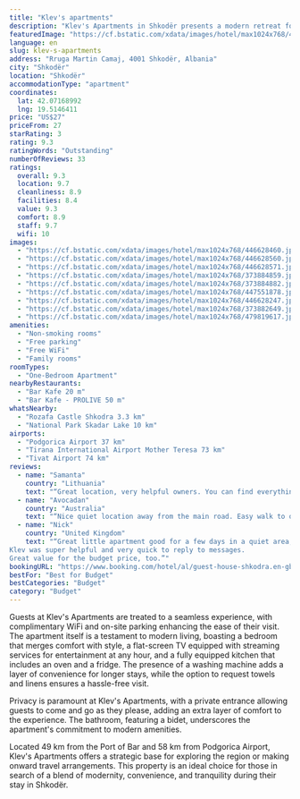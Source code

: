 ```yaml
---
title: "Klev's apartments"
description: "Klev's Apartments in Shkodër presents a modern retreat for travelers seeking both convenience and comfort."
featuredImage: "https://cf.bstatic.com/xdata/images/hotel/max1024x768/446628460.jpg?k=2360a51ca8488012da04fb1021e22e3e40df89c837c7a4bb9865f8e9ba08daa0&o=&hp=1"
language: en
slug: klev-s-apartments
address: "Rruga Martin Camaj, 4001 Shkodër, Albania"
city: "Shkodër"
location: "Shkodër"
accommodationType: "apartment"
coordinates:
  lat: 42.07168992
  lng: 19.5146411
price: "US$27"
priceFrom: 27
starRating: 3
rating: 9.3
ratingWords: "Outstanding"
numberOfReviews: 33
ratings:
  overall: 9.3
  location: 9.7
  cleanliness: 8.9
  facilities: 8.4
  value: 9.3
  comfort: 8.9
  staff: 9.7
  wifi: 10
images:
  - "https://cf.bstatic.com/xdata/images/hotel/max1024x768/446628460.jpg?k=2360a51ca8488012da04fb1021e22e3e40df89c837c7a4bb9865f8e9ba08daa0&o=&hp=1"
  - "https://cf.bstatic.com/xdata/images/hotel/max1024x768/446628560.jpg?k=0536fb9b513011714e31a04a543e68d1745a40de6e85fc594d98e4e19eb9353a&o=&hp=1"
  - "https://cf.bstatic.com/xdata/images/hotel/max1024x768/446628571.jpg?k=c477d1b55a968ee8b133dc07db86634f2d538af4e58c23b52867d196d1e4b293&o=&hp=1"
  - "https://cf.bstatic.com/xdata/images/hotel/max1024x768/373884859.jpg?k=0fcc23f6c110557e6fe0526e7f202bb47bb8fbbe25d8a0012cbab316cdf27759&o=&hp=1"
  - "https://cf.bstatic.com/xdata/images/hotel/max1024x768/373884882.jpg?k=178813f118c6b13b352aeb9b9c3649118969debfcb6affa5c9f786960c7cafdd&o=&hp=1"
  - "https://cf.bstatic.com/xdata/images/hotel/max1024x768/447551878.jpg?k=dd7d11d7a6f037f8ca0caab81141d90de47eb965c6526936d8f428897851b1d5&o=&hp=1"
  - "https://cf.bstatic.com/xdata/images/hotel/max1024x768/446628247.jpg?k=ee70948ebe8068121482e95bd4774bd97ac224224105c50bf339f9eebb1e1b18&o=&hp=1"
  - "https://cf.bstatic.com/xdata/images/hotel/max1024x768/373882649.jpg?k=770469f441aca5c5d88cd075153661786abb51ae24b85a601d79ecf8e5ffa9a7&o=&hp=1"
  - "https://cf.bstatic.com/xdata/images/hotel/max1024x768/479819617.jpg?k=8d48b4198f9de673fc6f7507c944dbf190fd9a2274cafc959642181cf1fb8c47&o=&hp=1"
amenities:
  - "Non-smoking rooms"
  - "Free parking"
  - "Free WiFi"
  - "Family rooms"
roomTypes:
  - "One-Bedroom Apartment"
nearbyRestaurants:
  - "Bar Kafe 20 m"
  - "Bar Kafe - PROLIVE 50 m"
whatsNearby:
  - "Rozafa Castle Shkodra 3.3 km"
  - "National Park Skadar Lake 10 km"
airports:
  - "Podgorica Airport 37 km"
  - "Tirana International Airport Mother Teresa 73 km"
  - "Tivat Airport 74 km"
reviews:
  - name: "Samanta"
    country: "Lithuania"
    text: "“Great location, very helpful owners. You can find everything you need in the apartment.”"
  - name: "Avocadan"
    country: "Australia"
    text: "“Nice quiet location away from the main road. Easy walk to old town and bus stations. Supermarket across the road and fruit stall almost at the door. Helpful host.”"
  - name: "Nick"
    country: "United Kingdom"
    text: "“Great little apartment good for a few days in a quiet area, 5 minutes walk from the old town and with a supermarket just over the road.
Klev was super helpful and very quick to reply to messages.
Great value for the budget price, too.”"
bookingURL: "https://www.booking.com/hotel/al/guest-house-shkodra.en-gb.html?aid=8035640"
bestFor: "Best for Budget"
bestCategories: "Budget"
category: "Budget"
---
```


Guests at Klev's Apartments are treated to a seamless experience, with complimentary WiFi and on-site parking enhancing the ease of their visit. The apartment itself is a testament to modern living, boasting a bedroom that merges comfort with style, a flat-screen TV equipped with streaming services for entertainment at any hour, and a fully equipped kitchen that includes an oven and a fridge. The presence of a washing machine adds a layer of convenience for longer stays, while the option to request towels and linens ensures a hassle-free visit.

Privacy is paramount at Klev's Apartments, with a private entrance allowing guests to come and go as they please, adding an extra layer of comfort to the experience. The bathroom, featuring a bidet, underscores the apartment's commitment to modern amenities.

Located 49 km from the Port of Bar and 58 km from Podgorica Airport, Klev's Apartments offers a strategic base for exploring the region or making onward travel arrangements. This property is an ideal choice for those in search of a blend of modernity, convenience, and tranquility during their stay in Shkodër.